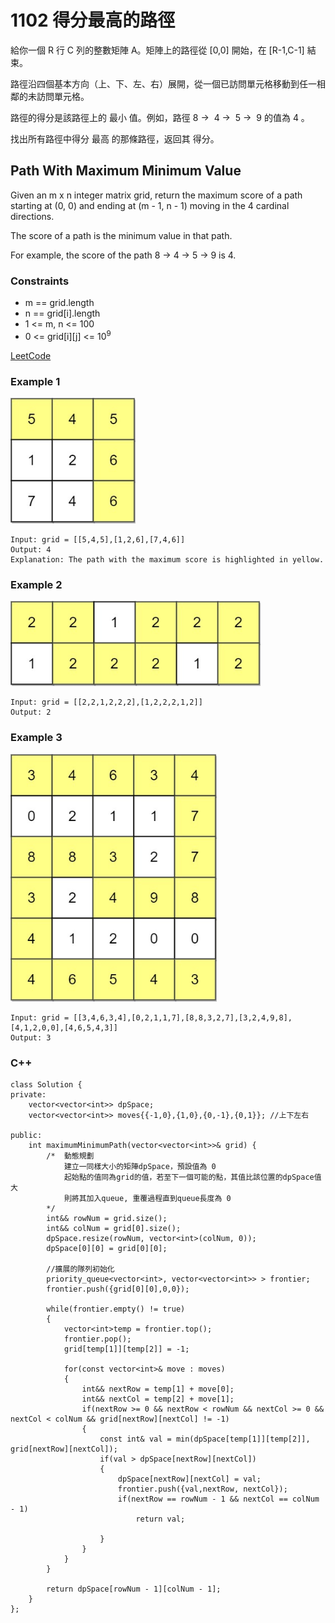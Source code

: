 # 1102 得分最高的路徑

給你一個 R 行 C 列的整數矩陣 A。矩陣上的路徑從 [0,0] 開始，在 [R-1,C-1] 結束。

路徑沿四個基本方向（上、下、左、右）展開，從一個已訪問單元格移動到任一相鄰的未訪問單元格。

路徑的得分是該路徑上的 最小 值。例如，路徑 8 →  4 →  5 →  9 的值為 4 。

找出所有路徑中得分 最高 的那條路徑，返回其 得分。

## Path With Maximum Minimum Value

Given an m x n integer matrix grid, return the maximum score of a path starting at (0, 0) and ending at (m - 1, n - 1) moving in the 4 cardinal directions.

The score of a path is the minimum value in that path.

For example, the score of the path 8 → 4 → 5 → 9 is 4.

### Constraints

* m == grid.length
* n == grid[i].length
* 1 <= m, n <= 100
* 0 <= grid[i][j] <= 10<sup>9</sup>


[LeetCode](https://leetcode-cn.com/problems/path-with-maximum-minimum-value/)


### Example 1

<img src="img/1102_1.jpg" width = "200"/>

```
Input: grid = [[5,4,5],[1,2,6],[7,4,6]]
Output: 4
Explanation: The path with the maximum score is highlighted in yellow.
```

### Example 2

<img src="img/1102_2.jpg" width = "400"/>

```
Input: grid = [[2,2,1,2,2,2],[1,2,2,2,1,2]]
Output: 2
```

### Example 3

<img src="img/1102_3.jpg" width = "330"/>

```
Input: grid = [[3,4,6,3,4],[0,2,1,1,7],[8,8,3,2,7],[3,2,4,9,8],[4,1,2,0,0],[4,6,5,4,3]]
Output: 3
```

### C++ 

```
class Solution {
private:
    vector<vector<int>> dpSpace;
    vector<vector<int>> moves{{-1,0},{1,0},{0,-1},{0,1}}; //上下左右

public:
    int maximumMinimumPath(vector<vector<int>>& grid) {
        /*  動態規劃
            建立一同樣大小的矩陣dpSpace，預設值為 0
            起始點的值同為grid的值，若至下一個可能的點，其值比該位置的dpSpace值大
            則將其加入queue, 重覆過程直到queue長度為 0
        */
        int&& rowNum = grid.size();
        int&& colNum = grid[0].size();
        dpSpace.resize(rowNum, vector<int>(colNum, 0));
        dpSpace[0][0] = grid[0][0];

        //擴展的隊列初始化
        priority_queue<vector<int>, vector<vector<int>> > frontier;
        frontier.push({grid[0][0],0,0});

        while(frontier.empty() != true)
        {
            vector<int>temp = frontier.top();
            frontier.pop();
            grid[temp[1]][temp[2]] = -1;

            for(const vector<int>& move : moves)
            {
                int&& nextRow = temp[1] + move[0];
                int&& nextCol = temp[2] + move[1];
                if(nextRow >= 0 && nextRow < rowNum && nextCol >= 0 && nextCol < colNum && grid[nextRow][nextCol] != -1)
                {
                    const int& val = min(dpSpace[temp[1]][temp[2]], grid[nextRow][nextCol]);
                    if(val > dpSpace[nextRow][nextCol])
                    {
                        dpSpace[nextRow][nextCol] = val;
                        frontier.push({val,nextRow, nextCol});
                        if(nextRow == rowNum - 1 && nextCol == colNum - 1)
                            return val;
                            
                    }
                }
            }
        }

        return dpSpace[rowNum - 1][colNum - 1];
    }
};
```


